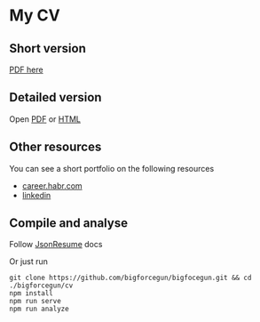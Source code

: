 # My CV

## Short version

[PDF here](build/resume.short.ru.pdf)

## Detailed version

Open [PDF](build/resume.full.pdf) or [HTML](build/resume.full.html)

## Other resources

You can see a short portfolio on the following resources
- [career.habr.com](https://career.habr.com/bigforcegun/)
- [linkedin](https://www.linkedin.com/in/bigforcegun/)

## Compile and analyse

Follow [JsonResume](https://jsonresume.org/) docs

Or just run

```shell script
git clone https://github.com/bigforcegun/bigfocegun.git && cd ./bigforcegun/cv
npm install
npm run serve
npm run analyze
```
